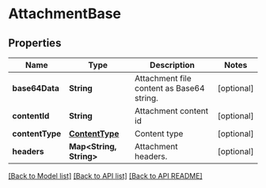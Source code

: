 
# AttachmentBase
## Properties
Name | Type | Description | Notes
------------ | ------------- | ------------- | -------------
**base64Data** | **String** | Attachment file content as Base64 string.              |  [optional]
**contentId** | **String** | Attachment content id              |  [optional]
**contentType** | [**ContentType**](ContentType.md) | Content type              |  [optional]
**headers** | **Map&lt;String, String&gt;** | Attachment headers.              |  [optional]




[[Back to Model list]](README.md#documentation-for-models) [[Back to API list]](README.md#documentation-for-api-endpoints) [[Back to API README]](README.md)

